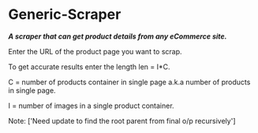 # Generic-Scraper
**_A scraper that can get product details from any eCommerce site._**

Enter the URL of the product page you want to scrap.

To get accurate results enter the length len = I*C.

C = number of products container in single page a.k.a number of products in single page.

I = number of images in a single product container.

Note: ['Need update to find the root parent from final o/p recursively']
